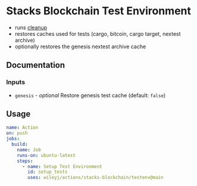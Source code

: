 # Stacks Blockchain Test Environment

- runs [cleanup](../cleanup/)
- restores caches used for tests (cargo, bitcoin, cargo target, nextest archive)
- optionally restores the genesis nextest archive cache

## Documentation

### Inputs

- `genesis` - _optional_ Restore genesis test cache (default: `false`)

## Usage

```yaml
name: Action
on: push
jobs:
  build:
    name: Job
    runs-on: ubuntu-latest
    steps:
      - name: Setup Test Environment
        id: setup_tests
        uses: wileyj/actions/stacks-blockchain/testenv@main
```
